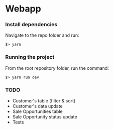 # Webapp

### Install dependencies

Navigate to the repo folder and run:

```
$> yarn
```

### Running the project

From the root repository folder, run the command:

```
$> yarn run dev
```

### TODO

* Customer's table (filter & sort)
* Customer's data update
* Sale Opportunities table
* Sale Opportunity status update
* Tests
